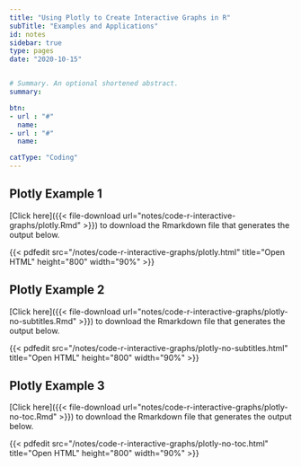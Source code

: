```yaml
---
title: "Using Plotly to Create Interactive Graphs in R"
subTitle: "Examples and Applications"
id: notes
sidebar: true
type: pages
date: "2020-10-15"


# Summary. An optional shortened abstract.
summary: 

btn:
- url : "#"
  name: 
- url : "#"
  name: 

catType: "Coding"
---
```




## Plotly Example 1
[Click here]({{< file-download url="notes/code-r-interactive-graphs/plotly.Rmd" >}}) to download the Rmarkdown file that generates the output below.


{{< pdfedit src="/notes/code-r-interactive-graphs/plotly.html" title="Open HTML" height="800" width="90%"  >}}


## Plotly Example 2

[Click here]({{< file-download url="notes/code-r-interactive-graphs/plotly-no-subtitles.Rmd" >}}) to download the Rmarkdown file that generates the output below.


{{< pdfedit src="/notes/code-r-interactive-graphs/plotly-no-subtitles.html" title="Open HTML" height="800" width="90%" >}}


## Plotly Example 3

[Click here]({{< file-download url="notes/code-r-interactive-graphs/plotly-no-toc.Rmd" >}}) to download the Rmarkdown file that generates the output below.


{{< pdfedit src="/notes/code-r-interactive-graphs/plotly-no-toc.html" title="Open HTML" height="800" width="90%" >}}
